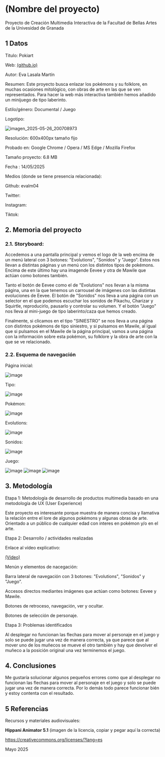 # (Nombre del proyecto)
Proyecto de Creación Multimedia Interactiva de la Facultad de Bellas Artes de la Univesidad de Granada

## 1 Datos
Titulo: Pokiart

Web: [(github.io)](https://evalm04.github.io/)

Autor: Eva Lasala Martín

Resumen: Este proyecto busca enlazar los pokémons y su folklore, en muchas ocasiones mitológico, con obras de arte en las que se ven representados. Para hacer la web más interactiva también hemos añadido un minijuego de tipo laberinto.

Estilo/género: Documental / Juego

Logotipo:

![imagen_2025-05-26_200708973](https://github.com/user-attachments/assets/a82491f9-f094-4641-9fda-d606d5e446d2)

Resolución: 600x400px tamaño fijo

Probado en: Google Chrome / Opera / MS Edge / Mozilla Firefox

Tamaño proyecto: 6.8 MB

Fecha : 14/05/2025

Medios (donde se tiene presencia relacionada):

Github: evalm04

Twitter:

Instagram:

Tiktok:

## 2. Memoria del proyecto
### 2.1. Storyboard:
Accedemos a una pantalla principal y vemos el logo de la web encima de un menú lateral con 3 botones: "Evolutions", "Sonidos" y "Juego". Estos nos llevan a distintas páginas y un menú con los distintos tipos de pokémons. Encima de este último hay una imagende Eevee y otra de Mawile que actúan como botones también.

Tanto el botón de Eevee como el de "Evolutions" nos llevan a la misma página, una en la que tenemos un carrousel de imágenes con las distintas evoluciones de Eevee.
El botón de "Sonidos" nos lleva a una página con un selector en el que podemos escuchar los sonidos de Pikachu, Charizar y Squirtle, reproducirlo, pausarlo y controlar su volumen.
Y el botón "Juego" nos lleva al mini-juego de tipo laberinto/caza que hemos creado.

Finalmente, si clicamos en el tipo "SINIESTRO" se nos lleva a una página con distintos pokémons de tipo siniestro, y si pulsamos en Mawile, al igual que si pulsamos en el Mawile de la página principal, vamos a una página con la información sobre esta pokémon, su folklore y la obra de arte con la que se ve relacionado.

### 2.2. Esquema de navegación
Página inicial:

![image](https://github.com/user-attachments/assets/a9e9fc24-839d-4c90-8a34-cdb007bd4923)

Tipo:

![image](https://github.com/user-attachments/assets/2be2dba9-b478-4d96-9c15-9ca1e7d74a10)

Pokémon:

![image](https://github.com/user-attachments/assets/2a4c80c7-e651-41b3-8414-bc539ca006c3)

Evolutions:

![image](https://github.com/user-attachments/assets/3fa7b55d-0197-49a4-b130-7e8aa7c0637e)

Sonidos:

![image](https://github.com/user-attachments/assets/e3bac424-9401-4aff-8250-a3401172c8c6)

Juego:

![image](https://github.com/user-attachments/assets/f6a6bbc6-c473-4321-8daf-3a7fb3725fc4)
![image](https://github.com/user-attachments/assets/4dc98f22-464d-4521-b5c9-bf8d2689bcd4)
![image](https://github.com/user-attachments/assets/75bdcbd6-8d05-44a9-9db6-011bb60ba138)

## 3. Metodología

Etapa 1: Metodología de desarrollo de productos multimedia basado en una metodología de UX (User Experience)

Este proyecto es interesante porque muestra de manera concisa y llamativa la relación entre el lore de algunos pokémons y algunas obras de arte.
Orientado a un público de cualquier edad con interes en pokémon y/o en el arte.

Etapa 2: Desarrollo / actividades realizadas

Enlace al vídeo explicativo:

[(Vídeo)](https://drive.google.com/file/d/1nbikDDg_Nv221kaddCcxMEogjYZ_Sk_u/view?usp=sharing)

Menún y elementos de nacegación:

Barra lateral de navegación con 3 botones: "Evolutions", "Sonidos" y "Juego".

Accesos directos mediantes imágenes que actúan como botones: Eevee y Mawile.

Botones de retroceso, navegación, ver y ocultar.

Botones de selección de personaje.

Etapa 3: Problemas identificados

Al desplegar no funcionan las flechas para mover al personaje en el juego y solo se puede jugar una vez de manera correcta, ya que parece que al mover uno de los muñecos se mueve el otro también y hay que devolver el muñeco a la posición original una vez terminemos el juego.

## 4. Conclusiones
Me gustaría solucionar algunos pequeños errores como que al desplegar no funcionan las flechas para mover al personaje en el juego y solo se puede jugar una vez de manera correcta. Por lo demás todo parece funcionar bién y estoy contenta con el resultado.

## 5 Referencias
Recursos y materiales audiovisuales:

**Hippani Animator 5.1**
(imagen de la licencia, copiar y pegar aquí la correcta)

https://creativecommons.org/licenses/?lang=es

Mayo 2025
